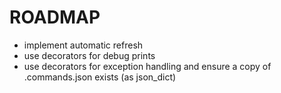 # ROADMAP
- implement automatic refresh
- use decorators for debug prints
- use decorators for exception handling and ensure a copy of .commands.json exists (as json_dict)